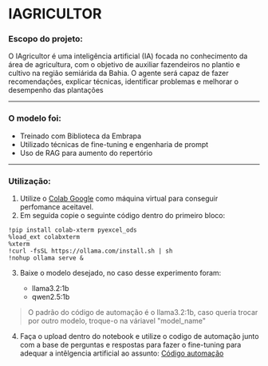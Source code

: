 # IAGRICULTOR
### Escopo do projeto:
<dl>
  <dt> O IAgricultor é uma inteligência artificial (IA) focada no conhecimento da área de agricultura, com o objetivo de auxiliar fazendeiros no plantio e cultivo na região semiárida da Bahia. O agente será capaz de fazer recomendações, explicar técnicas, identificar problemas e melhorar o desempenho das plantações</dt>
</dl>

***
### O modelo foi:
- Treinado com Biblioteca da Embrapa
- Utilizado técnicas de fine-tuning e engenharia de prompt
- Uso de RAG para aumento do repertório

***

### Utilização:
1. Utilize o [Colab Google](https://colab.research.google.com/) como máquina virtual para conseguir perfomance aceitavel.
2. Em seguida copie o seguinte código dentro do primeiro bloco:

```
!pip install colab-xterm pyexcel_ods
%load_ext colabxterm
%xterm
!curl -fsSL https://ollama.com/install.sh | sh
!nohup ollama serve &
```
3. Baixe o modelo desejado, no caso desse experimento foram:

     - llama3.2:1b
     - qwen2.5:1b

>O padrão do código de automação é o llama3.2:1b, caso queria trocar por outro modelo, troque-o na váriavel "model_name"

4. Faça o upload dentro do notebook e utilize o codigo de automação junto com a base de perguntas e respostas para fazer o fine-tuning para adequar a intêlgencia artificial ao assunto: [Código automação](https://github.com/c13neto/IAGRICULTOR/blob/main/codigo_de_automacao.py)